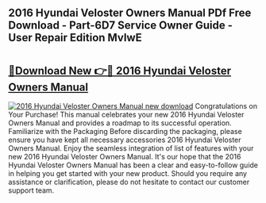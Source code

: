 ## 2016 Hyundai Veloster Owners Manual PDf Free Download - Part-6D7 Service Owner Guide - User Repair Edition MvIwE

# <h2><a href="http://bc21446.oget.top/?id=2016+Hyundai+Veloster+Owners+Manual">🔗Download New 👉🔴 2016 Hyundai Veloster Owners Manual</a></h2>

[![2016 Hyundai Veloster Owners Manual new download](https://i.imgur.com/5g1atiW.png)](http://bc21446.oget.top/?id=2016+Hyundai+Veloster+Owners+Manual)
Congratulations on Your Purchase! This manual celebrates your new 2016 Hyundai Veloster Owners Manual and provides a roadmap to its successful operation. Familiarize with the Packaging Before discarding the packaging, please ensure you have kept all necessary accessories 2016 Hyundai Veloster Owners Manual. Enjoy the seamless integration of list of features with your new 2016 Hyundai Veloster Owners Manual. It's our hope that the 2016 Hyundai Veloster Owners Manual has been a clear and easy-to-follow guide in helping you get started with your new product. Should you require any assistance or clarification, please do not hesitate to contact our customer support team.
